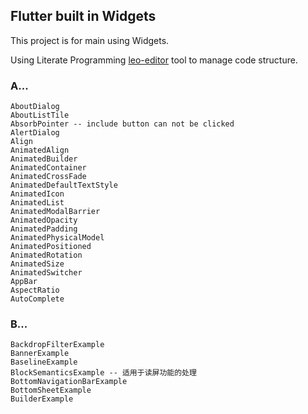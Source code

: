 ## Flutter built in Widgets

This project is for main using Widgets.

Using Literate Programming [leo-editor](https://github.com/leo-editor/leo-editor) tool to manage code structure.

### A...

    AboutDialog
    AboutListTile
    AbsorbPointer -- include button can not be clicked
    AlertDialog
    Align
    AnimatedAlign
    AnimatedBuilder
    AnimatedContainer
    AnimatedCrossFade
    AnimatedDefaultTextStyle
    AnimatedIcon
    AnimatedList
    AnimatedModalBarrier
    AnimatedOpacity
    AnimatedPadding
    AnimatedPhysicalModel
    AnimatedPositioned
    AnimatedRotation
    AnimatedSize
    AnimatedSwitcher
    AppBar
    AspectRatio
    AutoComplete

### B...

    BackdropFilterExample
    BannerExample
    BaselineExample
    BlockSemanticsExample -- 适用于读屏功能的处理
    BottomNavigationBarExample
    BottomSheetExample
    BuilderExample

